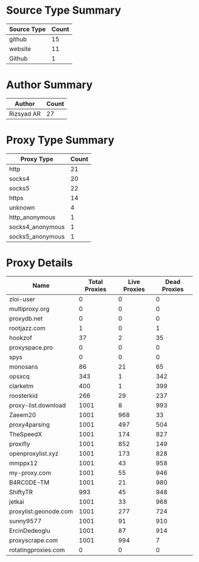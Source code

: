 # Source Type Summary

| Source Type | Count |
|-------------|-------|
| github | 15 |
| website | 11 |
| Github | 1 |


# Author Summary

| Author | Count |
|--------|-------|
| Rizsyad AR | 27 |


# Proxy Type Summary

| Proxy Type | Count |
|------------|-------|
| http | 21 |
| socks4 | 20 |
| socks5 | 22 |
| https | 14 |
| unknown | 4 |
| http_anonymous | 1 |
| socks4_anonymous | 1 |
| socks5_anonymous | 1 |


# Proxy Details

| Name | Total Proxies | Live Proxies | Dead Proxies |
|------|---------------|--------------|---------------|
| zloi-user | 0 | 0 | 0 |
| multiproxy.org | 0 | 0 | 0 |
| proxydb.net | 0 | 0 | 0 |
| rootjazz.com | 1 | 0 | 1 |
| hookzof | 37 | 2 | 35 |
| proxyspace.pro | 0 | 0 | 0 |
| spys | 0 | 0 | 0 |
| monosans | 86 | 21 | 65 |
| opsxcq | 343 | 1 | 342 |
| clarketm | 400 | 1 | 399 |
| roosterkid | 266 | 29 | 237 |
| proxy-list.download | 1001 | 8 | 993 |
| Zaeem20 | 1001 | 968 | 33 |
| proxy4parsing | 1001 | 497 | 504 |
| TheSpeedX | 1001 | 174 | 827 |
| proxifly | 1001 | 852 | 149 |
| openproxylist.xyz | 1001 | 173 | 828 |
| mmppx12 | 1001 | 43 | 958 |
| my-proxy.com | 1001 | 55 | 946 |
| B4RC0DE-TM | 1001 | 21 | 980 |
| ShiftyTR | 993 | 45 | 948 |
| jetkai | 1001 | 33 | 968 |
| proxylist.geonode.com | 1001 | 277 | 724 |
| sunny9577 | 1001 | 91 | 910 |
| ErcinDedeoglu | 1001 | 87 | 914 |
| proxyscrape.com | 1001 | 994 | 7 |
| rotatingproxies.com | 0 | 0 | 0 |
